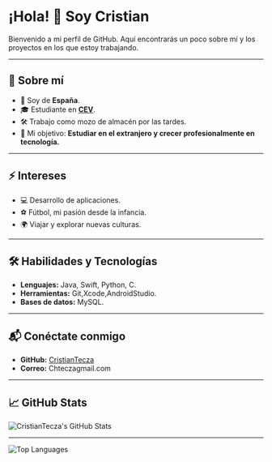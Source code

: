 # ¡Hola! 👋 Soy Cristian

Bienvenido a mi perfil de GitHub. Aquí encontrarás un poco sobre mí y los proyectos en los que estoy trabajando.

---

## 🌟 Sobre mí
- 📍 Soy de **España**.
- 🎓 Estudiante en **[CEV](https://www.cev.com/)**.
- 🛠️ Trabajo como mozo de almacén por las tardes.
- 🚀 Mi objetivo: **Estudiar en el extranjero y crecer profesionalmente en tecnología.**

---

## ⚡ Intereses
- 💻 Desarrollo de aplicaciones.
- ⚽ Fútbol, mi pasión desde la infancia.
- 🌍 Viajar y explorar nuevas culturas.

---

## 🛠️ Habilidades y Tecnologías
- **Lenguajes:** Java, Swift, Python, C.
- **Herramientas:** Git,Xcode,AndroidStudio.
- **Bases de datos:** MySQL.
  
---

## 📬 Conéctate conmigo
- **GitHub:** [CristianTecza](https://github.com/CristianTecza)
- **Correo:** Chteczagmail.com

---

## 📈 GitHub Stats
![CristianTecza's GitHub Stats](https://github-readme-stats.vercel.app/api?username=CristianTecza&show_icons=true&count_private=true&hide=prs)

---

![Top Languages](https://github-readme-stats.vercel.app/api/top-langs/?username=CristianTecza&layout=compact&theme=radical)






